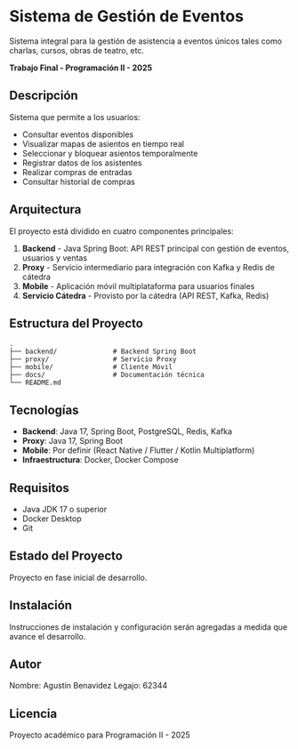 # Sistema de Gestión de Eventos

Sistema integral para la gestión de asistencia a eventos únicos tales como charlas, cursos, obras de teatro, etc.

**Trabajo Final - Programación II - 2025**

## Descripción

Sistema que permite a los usuarios:
- Consultar eventos disponibles
- Visualizar mapas de asientos en tiempo real
- Seleccionar y bloquear asientos temporalmente
- Registrar datos de los asistentes
- Realizar compras de entradas
- Consultar historial de compras

## Arquitectura

El proyecto está dividido en cuatro componentes principales:

1. **Backend** - Java Spring Boot: API REST principal con gestión de eventos, usuarios y ventas
2. **Proxy** - Servicio intermediario para integración con Kafka y Redis de cátedra
3. **Mobile** - Aplicación móvil multiplataforma para usuarios finales
4. **Servicio Cátedra** - Provisto por la cátedra (API REST, Kafka, Redis)

## Estructura del Proyecto

```
.
├── backend/              # Backend Spring Boot
├── proxy/                # Servicio Proxy
├── mobile/               # Cliente Móvil
├── docs/                 # Documentación técnica
└── README.md
```

## Tecnologías

- **Backend**: Java 17, Spring Boot, PostgreSQL, Redis, Kafka
- **Proxy**: Java 17, Spring Boot
- **Mobile**: Por definir (React Native / Flutter / Kotlin Multiplatform)
- **Infraestructura**: Docker, Docker Compose

## Requisitos

- Java JDK 17 o superior
- Docker Desktop
- Git

## Estado del Proyecto

Proyecto en fase inicial de desarrollo.

## Instalación

Instrucciones de instalación y configuración serán agregadas a medida que avance el desarrollo.

## Autor

Nombre: Agustin Benavidez
Legajo: 62344

## Licencia

Proyecto académico para Programación II - 2025
